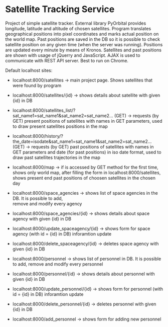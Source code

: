 # Satellite Tracking Service

Project of simple satellite tracker. External library PyOrbital provides longitude, latitude and altitude of 
chosen satellites. Program translates geographical positions into pixel coordinates and marks actual position 
on the world map. Past positions are saved in the DB so it is possible to check  satellite position on 
any given time (when the server was running). Positions are updated every minute by means of Kronos. Satellites and past positions are shown with usage of jQuerry and JavaScript. AJAX is used to communicate with REST API server. Best to run on Chrome.

Default localhost sites:

- localhost:8000/satellites  → main project page. Shows satellites that were found by program

- localhost:8000/satellites/{id}  → shows details about satellite with given {id} in DB


- localhost:8000/satellites_list/?sat_name1=sat_name1&sat_name2=sat_name2... (GET) → requests (by GET) present positions of satellites with names in GET parameters, used to draw present satellites positions in the map

- localhost:8000/history/?the_date=isodate&sat_name1=sat_name1&sat_name2=sat_name2... (GET) → requests (by GET) past positions of satellites with names in GET parameters and date (for past positions) in iso date format, used to draw past satellites trajectories in the map


- localhost:8000/map  → if is accessed by GET method for the first time, shows only world map,
                        after filling the form in localhost:8000/satellites, shows present end past positions of choosen satellites in the chosen day

- localhost:8000/space_agencies  → shows list of space agencies in the DB. It is possible to add, 					
                                   remove and modify every agency

- localhost:8000/space_agencies/{id}  → shows details about space agency with given {id} in DB

- localhost:8000/update_spaceagency/{id}  → shows form for space agency (with id = {id} in DB) inforamtion update

- localhost:8000/delete_spaceagency/{id}  → deletes space agency with given {id} in DB


- localhost:8000/personnel  → shows list of personnel in DB. It is possible to add, remove and modify every personnel
                               
- localhost:8000/personnel/{id}  → shows details about personnel with given {id} in DB

- localhost:8000/update_personnel/{id}  → shows form for personnel (with id = {id} in DB) inforamtion update

- localhost:8000/delete_personnel/{id}  → deletes personnel with given {id} in DB

- localhost:8000/add_personnel → shows form for adding new personnel

